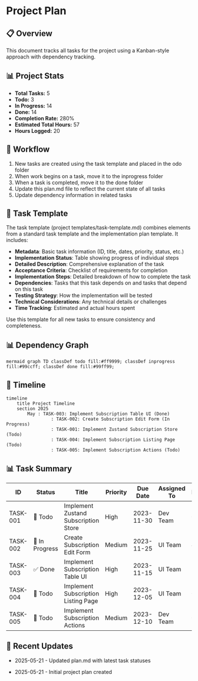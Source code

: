 # Project Plan

## 📋 Overview
This document tracks all tasks for the project using a Kanban-style approach with dependency tracking.

## 📊 Project Stats
- **Total Tasks:** 5
- **Todo:** 3
- **In Progress:** 14
- **Done:** 14
- **Completion Rate:** 280%
- **Estimated Total Hours:** 57
- **Hours Logged:** 20

## 🔄 Workflow
1. New tasks are created using the task template and placed in the 	odo folder
2. When work begins on a task, move it to the inprogress folder
3. When a task is completed, move it to the done folder
4. Update this plan.md file to reflect the current state of all tasks
5. Update dependency information in related tasks

## 📝 Task Template
The task template (project templates/task-template.md) combines elements from a standard task template and the implementation plan template. It includes:

- **Metadata**: Basic task information (ID, title, dates, priority, status, etc.)
- **Implementation Status**: Table showing progress of individual steps
- **Detailed Description**: Comprehensive explanation of the task
- **Acceptance Criteria**: Checklist of requirements for completion
- **Implementation Steps**: Detailed breakdown of how to complete the task
- **Dependencies**: Tasks that this task depends on and tasks that depend on this task
- **Testing Strategy**: How the implementation will be tested
- **Technical Considerations**: Any technical details or challenges
- **Time Tracking**: Estimated and actual hours spent

Use this template for all new tasks to ensure consistency and completeness.

## 📊 Dependency Graph

`mermaid
graph TD
    classDef todo fill:#ff9999;
    classDef inprogress fill:#99ccff;
    classDef done fill:#99ff99;
`

## 📅 Timeline

```mermaid
timeline
    title Project Timeline
    section 2025
        May : TASK-003: Implement Subscription Table UI (Done)
                 : TASK-002: Create Subscription Edit Form (In Progress)
                 : TASK-001: Implement Zustand Subscription Store (Todo)
                 : TASK-004: Implement Subscription Listing Page (Todo)
                 : TASK-005: Implement Subscription Actions (Todo)
```

## 📊 Task Summary

| ID | Status | Title | Priority | Due Date | Assigned To | Progress |
|----|--------|-------|----------|----------|-------------|----------|
| TASK-001 | 📌 Todo | Implement Zustand Subscription Store | High | 2023-11-30 | Dev Team | 0% |
| TASK-002 | 🔨 In Progress | Create Subscription Edit Form | Medium | 2023-11-25 | UI Team | 43% |
| TASK-003 | ✅ Done | Implement Subscription Table UI | High | 2023-11-15 | UI Team | 100% |
| TASK-004 | 📌 Todo | Implement Subscription Listing Page | High | 2023-12-05 | UI Team | 0% |
| TASK-005 | 📌 Todo | Implement Subscription Actions | Medium | 2023-12-10 | Dev Team | 0% |
## 📅 Recent Updates

- 2025-05-21 - Updated plan.md with latest task statuses

- 2025-05-21 - Initial project plan created
